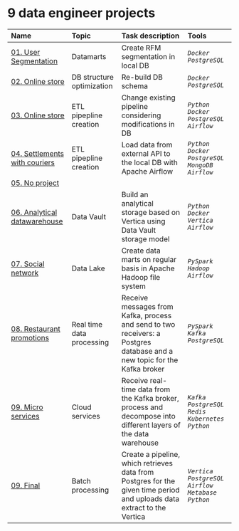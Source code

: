 # 9 data engineer projects


| Name | Topic | Task description | Tools |
| :---------------------- | :---------------------- | :---------------------- | :---------------------- |
| [01. User Segmentation](https://github.com/rombykoff/yandex-practicum-projects/tree/main/01.%20Исследование%20данных%20сервиса%20“Яндекс.Музыка”) | Datamarts | Create RFM segmentation in local DB | *`Docker`* *`PostgreSQL`* |
| [02. Online store](https://github.com/rombykoff/yandex-practicum-projects/tree/main/02.%20Исследование%20надежности%20заемщиков) | DB structure optimization | Re-build DB schema | *`Docker`* *`PostgreSQL`* |
| [03. Online store](https://github.com/rombykoff/yandex-practicum-projects/tree/main/03.%20Исследование%20объявлений%20о%20продаже%20квартир) | ETL pipepline creation | Change existing pipeline considering modifications in DB | *`Python`* *`Docker`* *`PostgreSQL`* *`Airflow`* |
| [04. Settlements with couriers](https://github.com/rombykoff/yandex-practicum-projects/tree/main/04.%20Определение%20выгодного%20тарифа%20для%20телеком%20компании) | ETL pipepline creation | Load data from external API to the local DB with Apache Airflow | *`Python`* *`Docker`* *`PostgreSQL`* *`MongoDB`* *`Airflow`* |
| [05. No project](https://github.com/rombykoff/yandex-practicum-projects/tree/main/05.%20Изучение%20закономерностей%2C%20определяющих%20успешность%20игр) |  ||  |
| [06. Analytical datawarehouse](https://github.com/rombykoff/yandex-practicum-projects/tree/main/06.%20Анализ%20бизнес-показателей%20приложения%20Procrastinate%20Pro%2B) | Data Vault | Build an analytical storage based on Vertica using Data Vault storage model | *`Python`* *`Docker`*  *`Vertica`* *`Airflow`* |
| [07. Social network](https://github.com/rombykoff/yandex-practicum-projects/tree/main/07.%20Проверка%20гипотез%20для%20увеличения%20выручки%20интернет-магазина.%20А:В%20тесты.) | Data Lake | Create data marts on regular basis in Apache Hadoop file system | *`PySpark`* *`Hadoop`* *`Airflow`* |
| [08. Restaurant promotions](https://github.com/rombykoff/yandex-practicum-projects/tree/main/08.%20Анализ%20поведения%20пользователей%20в%20приложении%20по%20продаже%20продуктов%20питания) | Real time data processing | Receive messages from Kafka, process and send to two receivers: a Postgres database and a new topic for the Kafka broker | *`PySpark`* *`Kafka`* *`PostgreSQL`* |
| [09. Micro services](https://github.com/rombykoff/yandex-practicum-projects/tree/main/08.%20Анализ%20поведения%20пользователей%20в%20приложении%20по%20продаже%20продуктов%20питания) | Cloud services | Receive real-time data from the Kafka broker, process and decompose into different layers of the data warehouse | *`Kafka`* *`PostgreSQL`* *`Redis`* *`Kubernetes`* *`Python`* |
| [09. Final](https://github.com/rombykoff/yandex-practicum-projects/tree/main/08.%20Анализ%20поведения%20пользователей%20в%20приложении%20по%20продаже%20продуктов%20питания) | Batch processing | Create a pipeline, which retrieves data from Postgres for the given time period and uploads data extract to the Vertica | *`Vertica`* *`PostgreSQL`* *`Airflow`* *`Metabase`* *`Python`* |
